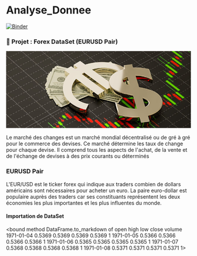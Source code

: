# Analyse_Donnee
[![Binder](https://mybinder.org/badge_logo.svg)](https://mybinder.org/v2/gh/SMJB4015/Analyse_Donnee.git/main?labpath=index.ipynb)
### :file_folder: Projet : Forex DataSet (EURUSD Pair)
![Forex](Images/Forex.jpg)

Le marché des changes est un marché mondial décentralisé ou de gré à gré pour le commerce des devises. Ce marché détermine les taux de change pour chaque devise. Il comprend tous les aspects de l'achat, de la vente et de l'échange de devises à des prix courants ou déterminés
### EURUSD Pair

L'EUR/USD est le ticker forex qui indique aux traders combien de dollars américains sont nécessaires pour acheter un euro. La paire euro-dollar est populaire auprès des traders car ses constituants représentent les deux économies les plus importantes et les plus influentes du monde.

#### Importation de DataSet
<bound method DataFrame.to_markdown of               open    high     low   close  volume
1971-01-04  0.5369  0.5369  0.5369  0.5369       1
1971-01-05  0.5366  0.5366  0.5366  0.5366       1
1971-01-06  0.5365  0.5365  0.5365  0.5365       1
1971-01-07  0.5368  0.5368  0.5368  0.5368       1
1971-01-08  0.5371  0.5371  0.5371  0.5371       1>

